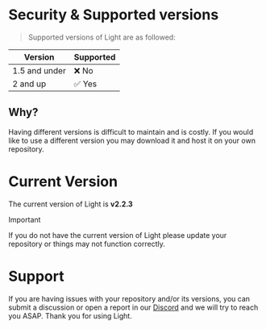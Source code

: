 # Security & Supported versions
> Supported versions of Light are as followed:

| Version    |Supported|
| --------   | ------- |
|1.5 and under|❌  No   |     
|2 and up   |✅ Yes   |

## Why?
Having different versions is difficult to maintain and is costly. If you would like to use a different version you may download it and host it on your own repository. 

# Current Version 
The current version of Light is **v2.2.3**

> [!IMPORTANT]
> If you do not have the current version of Light please update your repository or things may not function correctly.

# Support
If you are having issues with your repository and/or its versions, you can submit a discussion or open a report in our [Discord](https://discord.lightgo.app) and we will try to reach you ASAP. Thank you for using Light.

